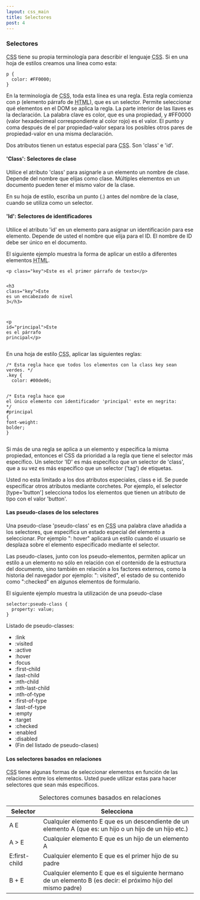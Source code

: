 ```yaml
---
layout: css_main
title: Selectores
post: 4
---
```

<h3>Selectores</h3>
<p><abbr title="Hojas de estilo en cascada">CSS</abbr> tiene su propia terminolog&iacute;a para describir el lenguaje <abbr title="Hojas de estilo en cascada">CSS</abbr>. Si en una hoja de estilos creamos una l&iacute;nea  como esta:</p>
<pre class="language-css correcto"><code class=" language-css"><span class="token selector">p </span><span class="token punctuation">{</span>
  <span class="token property">color</span><span class="token punctuation">:</span> #FF0000<span class="token punctuation">;</span>
<span class="token punctuation">}</span></code></pre>
<p>En la terminolog&iacute;a de <abbr title="Hojas de estilo en cascada">CSS</abbr>, toda esta l&iacute;nea es una regla. Esta regla comienza con p (elemento p&aacute;rrafo de <abbr title="Lenguaje de Marcado de Hipertexto">HTML</abbr>), que es un selector. Permite seleccionar qu&eacute; elementos en el DOM se aplica la regla. La parte interior de las llaves es la declaraci&oacute;n. La palabra clave es color, que es una propiedad, y #FF0000 (valor hexadecimeal correspondiente al color rojo) es el valor. El punto y coma despu&eacute;s de el par propiedad-valor separa los posibles otros pares de  propiedad-valor en una misma declaraci&oacute;n.</p>
<p>Dos atributos tienen un estatus especial para <abbr title="Hojas de estilo en cascada">CSS</abbr>. Son 'class' e 'id'.</p>
<article>
  <h4>'Class': Selectores de clase</h4>
  <p>Utilice el atributo 'class' para asignarle a un elemento un nombre de clase. Depende del nombre que elijas como clase. M&uacute;ltiples elementos en un documento pueden tener el mismo valor de la clase.</p>
  <p>En su hoja de estilo, escriba un punto (.) antes del nombre de la clase, cuando se utiliza como un selector.</p>
  <h4>'Id': Selectores de identificadores</h4>
  <p>Utilice el atributo 'id' en un elemento para asignar un identificaci&oacute;n para ese elemento. Depende de usted el nombre que elija para el ID. El nombre de ID debe ser &uacute;nico en el documento.</p>
  <div class="tuto_example">
  <p>El siguiente ejemplo muestra la forma de aplicar un estilo a diferentes elementos <abbr title="Lenguaje de Marcado de Hipertexto">HTML</abbr>.</p>
  <pre class="language-html correcto"><code class="language-html"><span class="token tag"><span class="token tag"><span class="token punctuation">&lt;</span>p</span> <span class="token attr-name">class</span><span class="token attr-value"><span class="token punctuation">=</span><span class="token punctuation">"</span>key<span class="token punctuation">"</span></span><span class="token punctuation">&gt;</span></span>Este es el primer párrafo de texto<span class="token tag"><span class="token tag"><span class="token punctuation">&lt;/</span>p</span><span class="token punctuation">&gt;</span></span>

<span class="token tag"><span class="token tag"><span class="token punctuation">&lt;</span>h3</span> <span class="token attr-name">class</span><span class="token attr-value"><span class="token punctuation">=</span><span class="token punctuation">"</span>key<span class="token punctuation">"</span></span><span class="token punctuation">&gt;</span></span>Este es un encabezado de nivel 3<span class="token tag"><span class="token tag"><span class="token punctuation">&lt;/</span>h3</span><span class="token punctuation">&gt;</span></span>

<span class="token tag"><span class="token tag"><span class="token punctuation">&lt;</span>p</span> <span class="token attr-name">id</span><span class="token attr-value"><span class="token punctuation">=</span><span class="token punctuation">"</span>principal<span class="token punctuation">"</span></span><span class="token punctuation">&gt;</span></span>Este es el párrafo principal<span class="token tag"><span class="token tag"><span class="token punctuation">&lt;/</span>p</span><span class="token punctuation">&gt;</span></span>
</code></pre>

<p>En una hoja de estilo <abbr title="Hojas de estilo en cascada">CSS</abbr>, aplicar las siguientes reglas:</p>
<pre class="language-css correcto"><code class=" language-css"><span class="token comment" spellcheck="true">/* Esta regla hace que todos los elementos con la class key sean verdes. */</span>
<span class="token selector"><span class="token class">.key</span> </span><span class="token punctuation">{</span>
  <span class="token property">color</span><span class="token punctuation">:</span> #00de06<span class="token punctuation">;</span>

<span class="token comment" spellcheck="true">/* Esta regla hace que el único elemento con identificador 'principal' este en negrita: */</span>
<span class="token selector"><span class="token id">#principal</span> </span><span class="token punctuation">{</span>
  <span class="token property">font-weight</span><span class="token punctuation">:</span> bolder<span class="token punctuation">;</span>
<span class="token punctuation">}</span></code></pre>
</div>
<p>Si m&aacute;s de una regla se aplica a un elemento y especifica la misma propiedad, entonces el CSS da prioridad a la regla que tiene el selector m&aacute;s espec&iacute;fico. Un selector 'ID' es m&aacute;s espec&iacute;fico que un selector de 'class', que a su vez es m&aacute;s espec&iacute;fico que un selector ('tag') de etiquetas.</p>
<p>Usted no esta limitado a los dos atributos especiales, class e id.  Se puede especificar otros atributos mediante corchetes. Por ejemplo, el selector [type='button'] selecciona todos los elementos que tienen un atributo de tipo con el  valor 'button'.</p>
</article>
<article>
<h4>Las pseudo-clases de los selectores</h4>
<p>Una pseudo-clase  'pseudo-class' es en <abbr title="Hojas de estilo en cascada">CSS</abbr> una palabra clave añadida a los selectores, que especifica un estado especial del elemento a seleccionar. Por ejemplo ": hover" aplicar&aacute; un estilo cuando el usuario se desplaza sobre el elemento especificado mediante el selector.</p>
<p>Las pseudo-clases, junto con los pseudo-elementos, permiten aplicar un estilo a un elemento no s&oacute;lo en relaci&oacute;n con el contenido de la estructura del documento, sino tambi&eacute;n en relaci&oacute;n a los factores externos, como la historia del navegador por ejemplo: ": visited", el estado de su contenido como ":checked" en algunos elementos de formulario.</p>
<p>El siguiente ejemplo muestra la utilizaci&oacute;n de una pseudo-clase</p>
<pre class="language-css correcto"><code class=" language-css"><span class="token selector">selector<span class="token pseudo-class">:pseudo-class</span> </span><span class="token punctuation">{</span>
  <span class="token property">property</span><span class="token punctuation">:</span> value<span class="token punctuation">;</span>
<span class="token punctuation">}</span></code></pre>
<p>Listado de pseudo-classes:</p>
<ul>
  <li>:link</li>
  <li>:visited</li>
  <li>:active</li>
  <li>:hover</li>
  <li>:focus</li>
  <li>:first-child</li>
  <li>:last-child</li>
  <li>:nth-child</li>
  <li>:nth-last-child</li>
  <li>:nth-of-type</li>
  <li>:first-of-type</li>
  <li>:last-of-type</li>
  <li>:empty</li>
  <li>:target</li>
  <li>:checked</li>
  <li>:enabled</li>
  <li>:disabled</li>
  <li class="hidden-content">(Fin del listado de pseudo-clases)</li>
</ul>
</article>
<article>
<h4>Los selectores basados en relaciones</h4>
<p><abbr title="Hojas de estilo en cascada">CSS</abbr> tiene algunas formas de seleccionar elementos en funci&oacute;n de las relaciones entre los elementos. Usted puede utilizar estas para hacer selectores que sean m&aacute;s espec&iacute;ficos.</p>
<div class="table-wrapper">
  <table aria-describedby="tblDescription">
    <caption id="tblDescription">Selectores comunes basados en relaciones</caption>
    <thead>
      <tr>
        <th id="columna_selector" scope="col">Selector</th>
        <th id="columna_descripcion" scope="col">Selecciona</th>
      </tr>
    </thead>
    <tbody>
      <tr>
        <td headers="columna_selector">A E</td>
        <td headers="columna_descripcion">Cualquier elemento E que es un descendiente de un elemento A (que es: un hijo o un hijo de un hijo etc.)</td>
      </tr>
      <tr>
        <td headers="columna_selector">A > E</td>
        <td headers="columna_descripcion">Cualquier elemento E que es un hijo de un elemento A</td>
      </tr>
      <tr>
        <td headers="columna_selector">E:first-child</td>
        <td headers="columna_descripcion">Cualquier elemento E que es el primer hijo de su padre</td>
      </tr>
      <tr>
        <td headers="columna_selector">B + E</td>
        <td headers="columna_descripcion">Cualquier elemento E que es el siguiente hermano de un elemento B (es decir: el pr&oacute;ximo hijo del mismo padre)</td>
      </tr>
    </tbody>
  </table>
</div>
</article>

